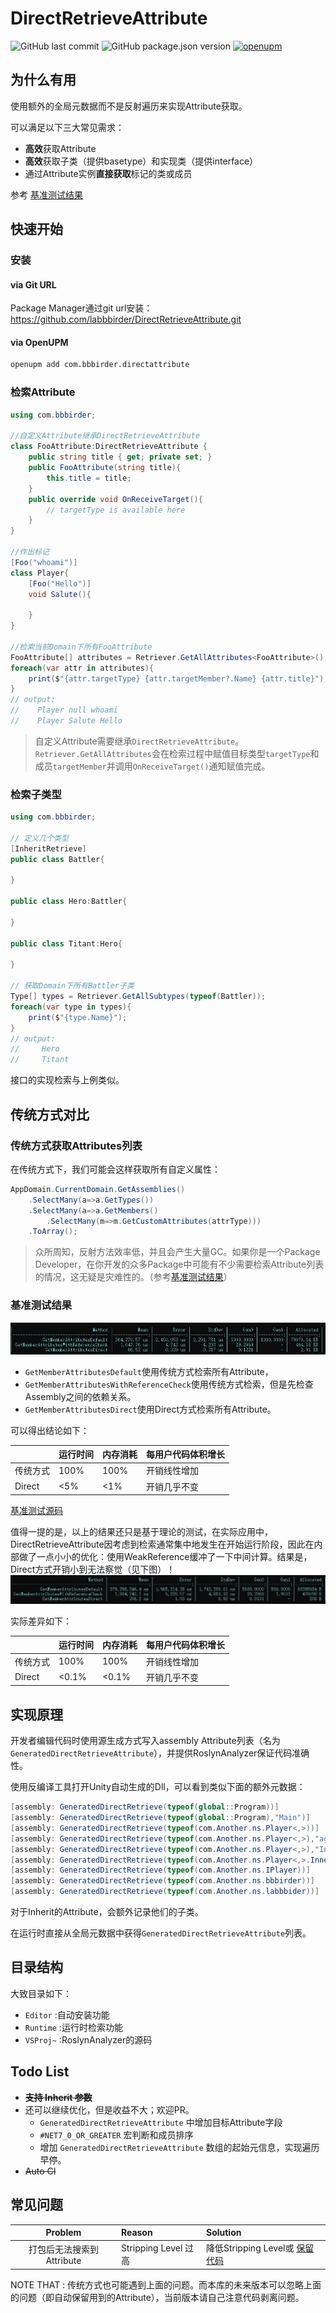 # DirectRetrieveAttribute
![GitHub last commit](http://img.shields.io/github/last-commit/labbbirder/directretrieveattribute)
![GitHub package.json version](http://img.shields.io/github/package-json/v/labbbirder/directretrieveattribute)
[![openupm](http://img.shields.io/npm/v/com.bbbirder.directattribute?label=openupm&registry_uri=https://package.openupm.com)](https://openupm.com/packages/com.bbbirder.directattribute/)

## 为什么有用
使用额外的全局元数据而不是反射遍历来实现Attribute获取。

可以满足以下三大常见需求：
* **高效**获取Attribute
* **高效**获取子类（提供basetype）和实现类（提供interface）
* 通过Attribute实例**直接获取**标记的类或成员

参考 [基准测试结果](#基准测试结果)

## 快速开始

### 安装
#### via Git URL
Package Manager通过git url安装： https://github.com/labbbirder/DirectRetrieveAttribute.git
#### via OpenUPM
```bash
openupm add com.bbbirder.directattribute
```
### 检索Attribute

```csharp
using com.bbbirder;

//自定义Attribute继承DirectRetrieveAttribute
class FooAttribute:DirectRetrieveAttribute {
    public string title { get; private set; }
    public FooAttribute(string title){
        this.title = title;
    }
    public override void OnReceiveTarget(){
        // targetType is available here
    }
}

//作出标记
[Foo("whoami")]
class Player{
    [Foo("Hello")]
    void Salute(){

    }
}

//检索当前Domain下所有FooAttribute
FooAttribute[] attributes = Retriever.GetAllAttributes<FooAttribute>(); 
foreach(var attr in attributes){
    print($"{attr.targetType} {attr.targetMember?.Name} {attr.title}"); 
}
// output: 
//    Player null whoami
//    Player Salute Hello
```

> 自定义Attribute需要继承`DirectRetrieveAttribute`。`Retriever.GetAllAttributes`会在检索过程中赋值目标类型`targetType`和成员`targetMember`并调用`OnReceiveTarget()`通知赋值完成。



### 检索子类型

```csharp
using com.bbbirder;

// 定义几个类型
[InheritRetrieve]
public class Battler{

}

public class Hero:Battler{

}

public class Titant:Hero{

}

// 获取Domain下所有Battler子类
Type[] types = Retriever.GetAllSubtypes(typeof(Battler));
foreach(var type in types){
    print($"{type.Name}");
}
// output:
//     Hero
//     Titant
```

接口的实现检索与上例类似。

## 传统方式对比
### 传统方式获取Attributes列表
在传统方式下，我们可能会这样获取所有自定义属性：
```csharp
AppDomain.CurrentDomain.GetAssemblies()
    .SelectMany(a=>a.GetTypes())
    .SelectMany(a=>a.GetMembers()
        .SelectMany(m=>m.GetCustomAttributes(attrType)))
    .ToArray();
```
> 众所周知，反射方法效率低，并且会产生大量GC。如果你是一个Package Developer，在你开发的众多Package中可能有不少需要检索Attribute列表的情况，这无疑是灾难性的。（参考[基准测试结果](#基准测试结果)）

### 基准测试结果
![benchmark](Documentation/benchmark.jpg)
* `GetMemberAttributesDefault`使用传统方式检索所有Attribute，
* `GetMemberAttributesWithReferenceCheck`使用传统方式检索，但是先检查Assembly之间的依赖关系。
* `GetMemberAttributesDirect`使用Direct方式检索所有Attribute。

可以得出结论如下：

||运行时间| 内存消耗|每用户代码体积增长|
|--|--|--|--|
|传统方式|100%|100%|开销线性增加|
|Direct|<5%|<1%|开销几乎不变|

[基准测试源码](Documentation/benchmark.md)

值得一提的是，以上的结果还只是基于理论的测试，在实际应用中，DirectRetrieveAttribute因考虑到检索通常集中地发生在开始运行阶段，因此在内部做了一点小小的优化：使用WeakReference缓冲了一下中间计算。结果是，Direct方式开销小到无法察觉（见下图）！
![benchmark](Documentation/benchmark-real.jpg)

实际差异如下：

||运行时间| 内存消耗|每用户代码体积增长|
|--|--|--|--|
|传统方式|100%|100%|开销线性增加|
|Direct|<0.1%|<0.1%|开销几乎不变|


## 实现原理
开发者编辑代码时使用源生成方式写入assembly Attribute列表（名为`GeneratedDirectRetrieveAttribute`），并提供RoslynAnalyzer保证代码准确性。

使用反编译工具打开Unity自动生成的Dll，可以看到类似下面的额外元数据：
```csharp
[assembly: GeneratedDirectRetrieve(typeof(global::Program))]
[assembly: GeneratedDirectRetrieve(typeof(global::Program),"Main")]
[assembly: GeneratedDirectRetrieve(typeof(com.Another.ns.Player<,>))]
[assembly: GeneratedDirectRetrieve(typeof(com.Another.ns.Player<,>),"age")]
[assembly: GeneratedDirectRetrieve(typeof(com.Another.ns.Player<,>),"Inner")]
[assembly: GeneratedDirectRetrieve(typeof(com.Another.ns.Player<,>.Inner))]
[assembly: GeneratedDirectRetrieve(typeof(com.Another.ns.IPlayer))]
[assembly: GeneratedDirectRetrieve(typeof(com.Another.ns.bbbirder))]
[assembly: GeneratedDirectRetrieve(typeof(com.Another.ns.labbbider))]
```
对于Inherit的Attribute，会额外记录他们的子类。

在运行时直接从全局元数据中获得`GeneratedDirectRetrieveAttribute`列表。
## 目录结构
大致目录如下：
* `Editor` :自动安装功能
* `Runtime` :运行时检索功能
* `VSProj~` :RoslynAnalyzer的源码
## Todo List
* ~~**支持 Inherit 参数**~~
* 还可以继续优化，但是收益不大；欢迎PR。
    * `GeneratedDirectRetrieveAttribute` 中增加目标Attribute字段
    * `#NET7_0_OR_GREATER` 宏判断和成员排序
    * 增加 `GeneratedDirectRetrieveAttribute` 数组的起始元信息，实现遍历早停。
* ~~Auto CI~~
## 常见问题
|Problem|Reason|Solution|
|:-:|:-|:-|
|打包后无法搜索到Attribute|Stripping Level 过高|降低Stripping Level或 [保留代码](https://docs.unity3d.com/Manual/ManagedCodeStripping.html)|

NOTE THAT : 传统方式也可能遇到上面的问题。而本库的未来版本可以忽略上面的问题（即自动保留用到的Attribute），当前版本请自己注意代码剥离问题。
